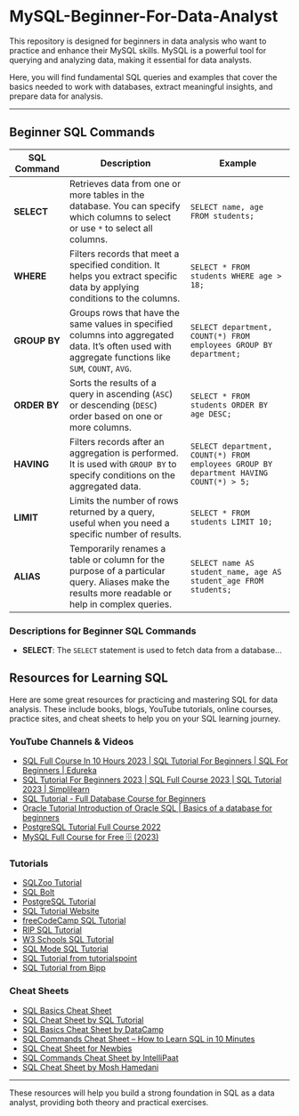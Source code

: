
# MySQL-Beginner-For-Data-Analyst

This repository is designed for beginners in data analysis who want to practice and enhance their MySQL skills. MySQL is a powerful tool for querying and analyzing data, making it essential for data analysts. 

Here, you will find fundamental SQL queries and examples that cover the basics needed to work with databases, extract meaningful insights, and prepare data for analysis.

---


## Beginner SQL Commands

| **SQL Command** | **Description** | **Example** |
|-----------------|-----------------|-------------|
| **SELECT**      | Retrieves data from one or more tables in the database. You can specify which columns to select or use `*` to select all columns. | `SELECT name, age FROM students;` |
| **WHERE**       | Filters records that meet a specified condition. It helps you extract specific data by applying conditions to the columns. | `SELECT * FROM students WHERE age > 18;` |
| **GROUP BY**    | Groups rows that have the same values in specified columns into aggregated data. It’s often used with aggregate functions like `SUM`, `COUNT`, `AVG`. | `SELECT department, COUNT(*) FROM employees GROUP BY department;` |
| **ORDER BY**    | Sorts the results of a query in ascending (`ASC`) or descending (`DESC`) order based on one or more columns. | `SELECT * FROM students ORDER BY age DESC;` |
| **HAVING**      | Filters records after an aggregation is performed. It is used with `GROUP BY` to specify conditions on the aggregated data. | `SELECT department, COUNT(*) FROM employees GROUP BY department HAVING COUNT(*) > 5;` |
| **LIMIT**       | Limits the number of rows returned by a query, useful when you need a specific number of results. | `SELECT * FROM students LIMIT 10;` |
| **ALIAS**       | Temporarily renames a table or column for the purpose of a particular query. Aliases make the results more readable or help in complex queries. | `SELECT name AS student_name, age AS student_age FROM students;` |

### Descriptions for Beginner SQL Commands
- **SELECT**: The `SELECT` statement is used to fetch data from a database...





## Resources for Learning SQL

Here are some great resources for practicing and mastering SQL for data analysis. These include books, blogs, YouTube tutorials, online courses, practice sites, and cheat sheets to help you on your SQL learning journey.



### YouTube Channels & Videos
- [SQL Full Course In 10 Hours 2023 | SQL Tutorial For Beginners | SQL For Beginners | Edureka](https://www.youtube.com/watch?v=7S_tz1z_5bA)
- [SQL Tutorial For Beginners 2023 | SQL Full Course 2023 | SQL Tutorial 2023 | Simplilearn](https://www.youtube.com/watch?v=HXV3zeQKqGY)
- [SQL Tutorial - Full Database Course for Beginners](https://www.youtube.com/watch?v=9Pzj7Aj25lw)
- [Oracle Tutorial Introduction of Oracle SQL | Basics of a database for beginners](https://www.youtube.com/watch?v=9OLvskcGgWw)
- [PostgreSQL Tutorial Full Course 2022](https://www.youtube.com/watch?v=qw--VYLpxG4)
- [MySQL Full Course for Free 🗄️ (2023)](https://www.youtube.com/watch?v=7S_tz1z_5bA)




### Tutorials
- [SQLZoo Tutorial](https://sqlzoo.net/)
- [SQL Bolt](https://sqlbolt.com/)
- [PostgreSQL Tutorial](https://www.postgresqltutorial.com/)
- [SQL Tutorial Website](https://www.sqltutorial.org/)
- [freeCodeCamp SQL Tutorial](https://www.freecodecamp.org/)
- [RIP SQL Tutorial](http://sql.learncodethehardway.org/)
- [W3 Schools SQL Tutorial](https://www.w3schools.com/sql/)
- [SQL Mode SQL Tutorial](https://sqlmode.com/)
- [SQL Tutorial from tutorialspoint](https://www.tutorialspoint.com/sql/)
- [SQL Tutorial from Bipp](https://bipp.io/blog/sql-tutorial)



### Cheat Sheets
- [SQL Basics Cheat Sheet](https://learnsql.com/blog/sql-basics-cheat-sheet/)
- [SQL Cheat Sheet by SQL Tutorial](https://www.sqltutorial.org/sql-cheat-sheet/)
- [SQL Basics Cheat Sheet by DataCamp](https://www.datacamp.com/)
- [SQL Commands Cheat Sheet – How to Learn SQL in 10 Minutes](https://blog.hubspot.com/website/sql-commands-cheat-sheet)
- [SQL Cheat Sheet for Newbies](https://intellipaat.com/)
- [SQL Commands Cheat Sheet by IntelliPaat](https://intellipaat.com/)
- [SQL Cheat Sheet by Mosh Hamedani](https://programmingwithmosh.com/)

---

These resources will help you build a strong foundation in SQL as a data analyst, providing both theory and practical exercises.
